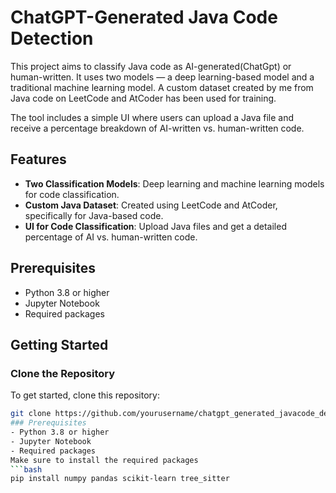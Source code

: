 # ChatGPT-Generated Java Code Detection

This project aims to classify Java code as AI-generated(ChatGpt) or human-written. It uses two models — a deep learning-based model and a traditional machine learning model. A custom dataset created by me from Java code on LeetCode and AtCoder has been used for training.

The tool includes a simple UI where users can upload a Java file and receive a percentage breakdown of AI-written vs. human-written code.

## Features
- **Two Classification Models**: Deep learning and machine learning models for code classification.
- **Custom Java Dataset**: Created using LeetCode and AtCoder, specifically for Java-based code.
- **UI for Code Classification**: Upload Java files and get a detailed percentage of AI vs. human-written code.

## Prerequisites
- Python 3.8 or higher
- Jupyter Notebook
- Required packages 

## Getting Started

### Clone the Repository
To get started, clone this repository:
```bash
git clone https://github.com/yourusername/chatgpt_generated_javacode_detection.git
### Prerequisites
- Python 3.8 or higher
- Jupyter Notebook
- Required packages 
Make sure to install the required packages
```bash
pip install numpy pandas scikit-learn tree_sitter
